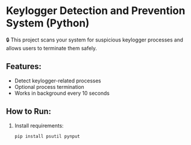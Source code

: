 # Keylogger Detection and Prevention System (Python)

🔒 This project scans your system for suspicious keylogger processes and allows users to terminate them safely.

## Features:
- Detect keylogger-related processes
- Optional process termination
- Works in background every 10 seconds

## How to Run:
1. Install requirements:
   ```bash
   pip install psutil pynput
